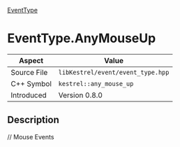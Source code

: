 [EventType](index)
# EventType.AnyMouseUp
| Aspect | Value |
| --- | --- |
| Source File | `libKestrel/event/event_type.hpp` |
| C++ Symbol | `kestrel::any_mouse_up` |
| Introduced | Version 0.8.0 |
## Description
// Mouse Events
